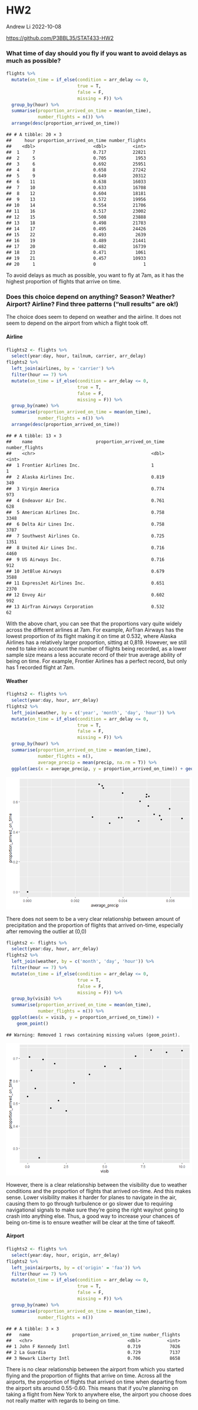 HW2
================
Andrew Li
2022-10-08

<https://github.com/P3BBL35/STAT433-HW2>

### What time of day should you fly if you want to avoid delays as much as possible?

``` r
flights %>%
  mutate(on_time = if_else(condition = arr_delay <= 0,
                           true = T,
                           false = F,
                           missing = F)) %>%
  group_by(hour) %>%
  summarise(proportion_arrived_on_time = mean(on_time),
            number_flights = n()) %>%
  arrange(desc(proportion_arrived_on_time))
```

    ## # A tibble: 20 × 3
    ##     hour proportion_arrived_on_time number_flights
    ##    <dbl>                      <dbl>          <int>
    ##  1     7                      0.717          22821
    ##  2     5                      0.705           1953
    ##  3     6                      0.692          25951
    ##  4     8                      0.658          27242
    ##  5     9                      0.649          20312
    ##  6    11                      0.638          16033
    ##  7    10                      0.633          16708
    ##  8    12                      0.604          18181
    ##  9    13                      0.572          19956
    ## 10    14                      0.554          21706
    ## 11    16                      0.517          23002
    ## 12    15                      0.508          23888
    ## 13    18                      0.498          21783
    ## 14    17                      0.495          24426
    ## 15    22                      0.493           2639
    ## 16    19                      0.489          21441
    ## 17    20                      0.482          16739
    ## 18    23                      0.471           1061
    ## 19    21                      0.457          10933
    ## 20     1                      0                  1

To avoid delays as much as possible, you want to fly at 7am, as it has
the highest proportion of flights that arrive on time.

### Does this choice depend on anything? Season? Weather? Airport? Airline? Find three patterns (“null results” are ok!)

The choice does seem to depend on weather and the airline. It does not
seem to depend on the airport from which a flight took off.

#### Airline

``` r
flights2 <- flights %>%
  select(year:day, hour, tailnum, carrier, arr_delay)
flights2 %>%
  left_join(airlines, by = 'carrier') %>%
  filter(hour == 7) %>%
  mutate(on_time = if_else(condition = arr_delay <= 0,
                           true = T,
                           false = F,
                           missing = F)) %>%
  group_by(name) %>%
  summarise(proportion_arrived_on_time = mean(on_time),
            number_flights = n()) %>%
  arrange(desc(proportion_arrived_on_time))
```

    ## # A tibble: 13 × 3
    ##    name                        proportion_arrived_on_time number_flights
    ##    <chr>                                            <dbl>          <int>
    ##  1 Frontier Airlines Inc.                           1                  1
    ##  2 Alaska Airlines Inc.                             0.819            349
    ##  3 Virgin America                                   0.774            973
    ##  4 Endeavor Air Inc.                                0.761            628
    ##  5 American Airlines Inc.                           0.758           3348
    ##  6 Delta Air Lines Inc.                             0.758           3787
    ##  7 Southwest Airlines Co.                           0.725           1351
    ##  8 United Air Lines Inc.                            0.716           4460
    ##  9 US Airways Inc.                                  0.716            912
    ## 10 JetBlue Airways                                  0.679           3588
    ## 11 ExpressJet Airlines Inc.                         0.651           2370
    ## 12 Envoy Air                                        0.602            992
    ## 13 AirTran Airways Corporation                      0.532             62

With the above chart, you can see that the proportions vary quite widely
across the different airlines at 7am. For example, AirTran Airways has
the lowest proportion of its flight making it on time at 0.532, where
Alaska Airlines has a relatively larger proportion, sitting at 0,819.
However, we still need to take into account the number of flights being
recorded, as a lower sample size means a less accurate record of their
true average ability of being on time. For example, Frontier Airlines
has a perfect record, but only has 1 recorded flight at 7am.

#### Weather

``` r
flights2 <- flights %>%
  select(year:day, hour, arr_delay)
flights2 %>%
  left_join(weather, by = c('year', 'month', 'day', 'hour')) %>%
  mutate(on_time = if_else(condition = arr_delay <= 0,
                           true = T,
                           false = F,
                           missing = F)) %>%
  group_by(hour) %>%
  summarise(proportion_arrived_on_time = mean(on_time),
            number_flights = n(),
            average_precip = mean(precip, na.rm = T)) %>%
  ggplot(aes(x = average_precip, y = proportion_arrived_on_time)) + geom_point()
```

![](README_files/figure-gfm/unnamed-chunk-3-1.png)<!-- -->

There does not seem to be a very clear relationship between amount of
precipitation and the proportion of flights that arrived on-time,
especially after removing the outlier at (0,0)

``` r
flights2 <- flights %>%
  select(year:day, hour, arr_delay)
flights2 %>%
  left_join(weather, by = c('month', 'day', 'hour')) %>%
  filter(hour == 7) %>%
  mutate(on_time = if_else(condition = arr_delay <= 0,
                           true = T,
                           false = F,
                           missing = F)) %>%
  group_by(visib) %>%
  summarise(proportion_arrived_on_time = mean(on_time),
            number_flights = n()) %>%
  ggplot(aes(x = visib, y = proportion_arrived_on_time)) +
    geom_point()
```

    ## Warning: Removed 1 rows containing missing values (geom_point).

![](README_files/figure-gfm/unnamed-chunk-4-1.png)<!-- -->

However, there is a clear relationship between the visibility due to
weather conditions and the proportion of flights that arrived on-time.
And this makes sense. Lower visibility makes it harder for planes to
navigate in the air, causing them to go through turbulence or go slower
due to requiring navigational signals to make sure they’re going the
right way/not going to crash into anything else. Thus, a good way to
increase your chances of being on-time is to ensure weather will be
clear at the time of takeoff.

#### Airport

``` r
flights2 <- flights %>%
  select(year:day, hour, origin, arr_delay)
flights2 %>%
  left_join(airports, by = c('origin' = 'faa')) %>%
  filter(hour == 7) %>%
  mutate(on_time = if_else(condition = arr_delay <= 0,
                           true = T,
                           false = F,
                           missing = F)) %>%
  group_by(name) %>%
  summarise(proportion_arrived_on_time = mean(on_time),
            number_flights = n())
```

    ## # A tibble: 3 × 3
    ##   name                proportion_arrived_on_time number_flights
    ##   <chr>                                    <dbl>          <int>
    ## 1 John F Kennedy Intl                      0.719           7026
    ## 2 La Guardia                               0.729           7137
    ## 3 Newark Liberty Intl                      0.706           8658

There is no clear relationship between the airport from which you
started flying and the proportion of flights that arrive on time. Across
all the airports, the proportion of flights that arrived on time when
departing from the airport sits around 0.55-0.60. This means that if
you’re planning on taking a flight from New York to anywhere else, the
airport you choose does not really matter with regards to being on time.
